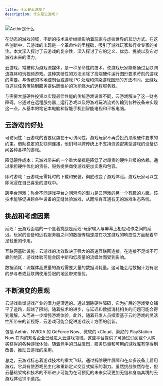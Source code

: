 ```yaml
---
title: 什么是云游戏？
description: 什么是云游戏？
---
```


![Aethir是什么](https://miro.medium.com/v2/resize:fit:1400/format:webp/1*ljbmdyRiCCpBQx-C1tbTiw.jpeg)

在动态的游戏领域，不断的技术进步继续影响着玩家与虚拟世界的互动方式。在这些创新中，云游戏的出现是一个革命性的里程碑，吸引了游戏玩家和行业专家的关注。本文深入探讨了云游戏的复杂性，深入探讨了它的定义、优势、挑战以及它对游戏未来的潜力。

云游戏，常被称为游戏流媒体，是一种革命性的技术，使游戏玩家能够通过互联网流媒体和玩视频游戏。这种突破性的方法消除了高端硬件运行图形要求苛刻的游戏的需要。与传统的本地控制台或游戏 PC 处理和渲染游戏图形的方法不同，云游戏将这些任务传输到服务提供商维护的功能强大的远程服务器。

与需要大量硬件投资以实现最佳性能的传统游戏设置不同，云游戏解决了这一财务障碍。它通过在远程服务器上运行游戏以及将游戏玩法流式传输到各种设备来实现这一点，从基本的笔记本电脑和智能手机到智能电视和平板电脑。

## 云游戏的好处

可访问性：云游戏的首要优势在于可访问性。游戏玩家不再受投资顶级硬件要求的约束。借助稳定的互联网连接，他们可以跨传统上不支持资源密集型游戏的设备访问各种各样的游戏。

降低硬件成本：云游戏带来的一个重大举措是降低了对昂贵的硬件升级的依赖。通过承担硬件优化的责任，服务提供商使游戏更加实惠和包容。

即时游戏：云游戏无需耗时的下载和安装，彻底改变了游戏体验。游戏玩家可以立即沉浸在自己喜爱的游戏中。

跨平台游戏：弥合不同游戏平台之间鸿沟的潜力是云游戏的另一个有趣的方面。该技术能够促进跨各种设备的无缝体验游戏，从而培育互通有无的游戏生态系统。

## 挑战和考虑因素

延迟：云游戏面临的一个显着挑战是延迟-玩家输入与屏幕上相应动作之间的延迟。玩家的设备和远程服务器之间的数据传输速度在决定游戏的响应性方面起着举足轻重的作用。

互联网基础设施：云游戏的功效取决于强大的高速互联网连接。在连接不足或不可靠的地区，游戏体验可能会因中断和低质量的流媒体而受到影响。

数据消耗：流媒体高质量的游戏需要大量的数据消耗量。这可能会给数据计划有限的参与者或互联网使用受限的地区带来担忧。

## 不断演变的景观

云游戏重塑游戏产业的潜力是深远的。通过消除硬件障碍，它为扩展的游戏受众铺平了道路，超越了限制。随着技术的进步，与延迟和数据消耗相关的问题可能会得到缓解，从而进一步增强游戏体验。此外，随着开发人员探索基于云的游戏的灵活性所带来的新视野，云游戏可能会促进游戏设计方面的创新。

包括 Aethir、NVIDIA 的 GeForce Now、微软的 xCloud、索尼的 PlayStation Now 在内的知名企业已经进入云游戏领域。这些平台提供了可通过订阅或个人购买获得的各种游戏体验。随着竞争的日益激烈，服务质量和可用的游戏库有望得到改善，推动云游戏的采用。

总之，云游戏标志着游戏技术的重大飞跃。通过拆除硬件屏障和在众多设备上启用游戏，它具有使游戏民主化和重新定义交互式娱乐的潜力。虽然挑战依然存在，但云基础架构和技术的不断进步可能为在可预见的未来实现更加无缝和身临其境的云游戏体验铺平道路。
